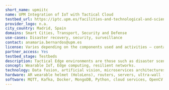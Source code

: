 ```yaml
---
short_name: upmiitc
name: UPM Integration of IoT with Tactical Cloud
testbed_url: https://iptc.upm.es/facilities-and-technological-and-scientific-services
provider_logo: n.a.
city_country: Madrid, Spain
domains: Smart Cities, Transport, Security and Defense
use-cases: Disaster recovery, security, surveillance
contact: anamaria.bernardos@upm.es
license: Varies depending on the components used and activities – contact for more information.
partner_access: Yes
testbed_stage: Testbeds
description: Tactical Edge environments are those such as disaster scenarios or battlefields in which professionals (e.g., emergency first-responders, firemen or soldiers) usually have limited computing and communication resources, while having to deal with situations that evolve rapidly and unpredictably and high level of stress and need for risk control. The more and more, professionals are equipped with wearable IoT systems, both for self-control, situation assessment and information retrieval. There is a need for virtualizing resources and embedded them in specific tactical architectures that cannot be configured as a standard-cloud centralized service, but on edge and in a distributed manner. In this demonstration, hierarchical data processing for a defense use case, where the soldier wears a smart helmet connected to a tactical cloud architecture, that enables to receive data from external sensors (embedded in drone platforms, vehicles, etc.) in a communications environment that is continuously modified. A prototype of the installation is built for the European Defense Agency, but multiple applications for Law Enforcement Agencies and other partners are feasible.
concept: Wearable IoT, Edge computing, resilient networks. 
technology: Data fusion, artificial vision, microservices architectures, IoT
hardware: AR wearable helmet (HoloLens), routers, servers, ultra-wall (3x3 screens), wearable stress sensors, mobile devices.
software: MQTT, Kafka, Docker, MongoDB, Python, cloud services, OpenCV.
---
```



